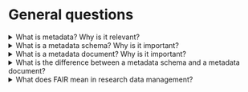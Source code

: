 # General questions
<details class="faq-box">
  <summary>What is metadata? Why is it relevant?</summary>
  
Metadata describes data by providing essential information that helps in its understanding. This can include administrative metadata such as the creator or creation date, etc, or more detailed information beyond the administrative ones e.g. how the data was produced like the used technique, the instrument’s manufacturer,... Metadata can be unstructured, which doesn’t adhere to a specific template, or structured, which follows a defined template. To enhance the findability and reusability of the data, it is important that metadata follows a specification defined by a metadata schema.  
</details>
<details class="faq-box">
  <summary>What is a metadata schema? Why is it important?</summary>
  
coming soon
</details>
<details class="faq-box">
  <summary>What is a metadata document? Why is it important?</summary>
  
coming soon
</details>
<details class="faq-box">
  <summary>What is the difference between a metadata schema and a metadata document?
</summary>
  
coming soon
</details>
<details class="faq-box">
  <summary>What does FAIR mean in research data management?</summary>
  
coming soon
</details>
